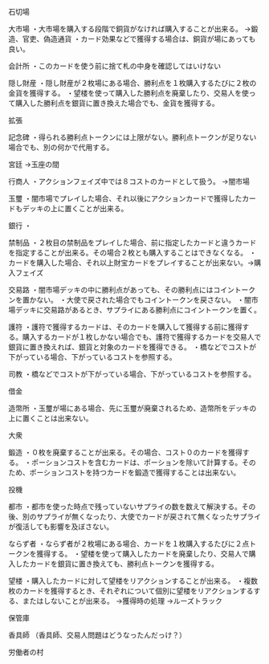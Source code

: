 石切場

大市場
・大市場を購入する段階で銅貨がなければ購入することが出来る。
→鍛造、官吏、偽造通貨
・カード効果などで獲得する場合は、銅貨が場にあっても良い。

会計所
・このカードを使う前に捨て札の中身を確認してはいけない

隠し財産
・隠し財産が２枚場にある場合、勝利点を１枚購入するたびに２枚の金貨を獲得する。
・望楼を使って購入した勝利点を廃棄したり、交易人を使って購入した勝利点を銀貨に置き換えた場合でも、金貨を獲得する。

拡張

記念碑
・得られる勝利点トークンには上限がない。勝利点トークンが足りない場合でも、別の何かで代用する。

宮廷
→玉座の間

行商人
・アクションフェイズ中では８コストのカードとして扱う。
→闇市場

玉璽
・闇市場でプレイした場合、それ以後にアクションカードで獲得したカードもデッキの上に置くことが出来る。

銀行
・

禁制品
・２枚目の禁制品をプレイした場合、前に指定したカードと違うカードを指定することが出来る。その場合２枚とも購入することはできなくなる。
・カードを購入した場合、それ以上財宝カードをプレイすることが出来ない。→購入フェイズ

交易路
・闇市場デッキの中に勝利点があっても、その勝利点にはコイントークンを置かない。
・大使で戻された場合でもコイントークンを戻さない。
・闇市場デッキに交易路があるとき、サプライにある勝利点にコイントークンを置く。

護符
・護符で獲得するカードは、そのカードを購入して獲得する前に獲得する。購入するカードが１枚しかない場合でも、護符で獲得するカードを交易人で銀貨に置き換えれば、銀貨と対象のカードを獲得できる。
・橋などでコストが下がっている場合、下がっているコストを参照する。

司教
・橋などでコストが下がっている場合、下がっているコストを参照する。

借金

造幣所
・玉璽が場にある場合、先に玉璽が廃棄されるため、造幣所をデッキの上に置くことは出来ない。

大衆

鍛造
・０枚を廃棄することが出来る。その場合、コスト０のカードを獲得する。
・ポーションコストを含むカードは、ポーションを除いて計算する。そのため、ポーションコストを持つカードを鍛造で獲得することは出来ない。

投機

都市
・都市を使った時点で残っていないサプライの数を数えて解決する。その後、別のサプライが無くなったり、大使でカードが戻されて無くなったサプライが復活しても影響を及ぼさない。

ならず者
・ならず者が２枚場にある場合、カードを１枚購入するたびに２点トークンを獲得する。
・望楼を使って購入したカードを廃棄したり、交易人で購入したカードを銀貨に置き換えても、勝利点トークンを獲得する。

望楼
・購入したカードに対して望楼をリアクションすることが出来る。
・複数枚のカードを獲得するとき、それぞれについて個別に望楼をリアクションするする、またはしないことが出来る。
→獲得時の処理
→ルーズトラック

保管庫

香具師
（香具師、交易人問題はどうなったんだっけ？）

労働者の村

